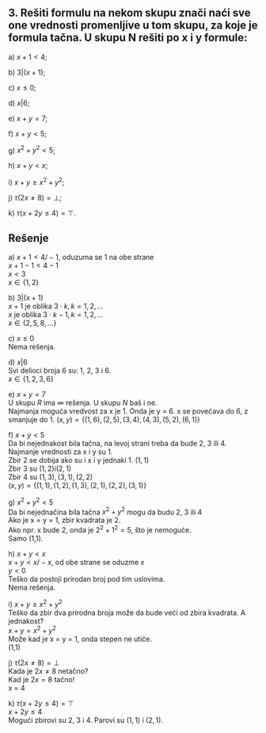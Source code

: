## 3. Rešiti formulu na nekom skupu znači naći sve one vrednosti promenljive u tom skupu, za koje je formula tačna. U skupu N rešiti po x i y formule:

a) $x + 1 < 4$; 

b) $3|(x + 1)$; 

c) $x \le 0$; 

d) $x|6$;

e) $x + y = 7$; 

f) $x + y < 5$; 

g) $x^2 + y^2 < 5$; 

h) $x + y < x$;

i) $x + y \ge x^2 + y^2$; 

j) $\tau (2x \neq 8) = \bot$; 

k) $\tau(x + 2y ≤ 4) = \top$.

## Rešenje

a) $x + 1 < 4 /-1$, oduzuma se 1 na obe strane <br>
$x + 1 - 1 < 4 - 1$<br>
$x < 3$<br>
$x \in \{1, 2\}$<br>

b) $3|(x + 1)$<br>
$x + 1$ je oblika $3 \cdot k, k = 1, 2,\dots$<br>
$x$ je oblika $3 \cdot k - 1, k = 1, 2,\dots$<br>
$x \in \{2, 5, 8,\dots\}$<br>

c) $x \le 0$<br>
Nema rešenja.

d) $x|6$<br>
Svi delioci broja 6 su: 1, 2, 3 i 6.<br>
$x \in \{1, 2, 3, 6\}$<br>

e) $x + y = 7$<br>
U skupu *R* ima $\infty$ rešenja. U skupu *N* baš i ne.<br>
Najmanja moguća vredvost za x je 1. Onda je y = 6.
x se povećava do 6, z smanjuje do 1.
$(x,y) = \{(1, 6),(2, 5),(3, 4),(4, 3),(5, 2),(6, 1)\}$

f) $x + y < 5$<br>
Da bi nejednakost bila tačna, na levoj strani treba da bude 2, 3 ili 4. Najmanje vrednosti za x i y su 1.<br>
Zbir 2 se dobija ako su i x i y jednaki 1. $(1,1)$<br>
Zbir 3 su $(1, 2) i (2, 1)$<br>
Zbir 4 su $(1,3), (3, 1), (2,2)$<br>
$(x,y) = \{(1, 1),(1, 2),(1, 3),(2, 1),(2, 2),(3, 1)\}$

g) $x^2 + y^2 < 5$<br>
Da bi nejednačina bila tačna $x^2 + y^2$ mogu da budu 2, 3 ili 4<br>
Ako je x = y = 1, zbir kvadrata je 2.<br>
Ako npr. x bude 2, onda je $2^2 + 1^2 = 5$, što je nemoguće.<br>
Samo (1,1).<br>

h) $x + y < x$<br>
$x + y < x /-x$, od obe strane se oduzme $x$<br>
$y < 0$<br>
Teško da postoji prirodan broj pod tim uslovima.<br>
Nema rešenja.

i) $x + y \ge x^2 + y^2$<br>
Teško da zbir dva prirodna broja može da bude veći od zbira kvadrata. A jednakost?<br>
$x + y = x^2 + y^2$<br>
Može kad je x = y = 1, onda stepen ne utiče.<br>
(1,1)

j) $\tau (2x \neq 8) = \bot$<br>
Kada je $2x \neq 8$ netačno?<br>
Kad je $2x = 8$ tačno!<br>
x = 4 

k) $\tau(x + 2y ≤ 4) = \top$<br>
$x + 2y ≤ 4$<br>
Mogući zbirovi su 2, 3 i 4.
Parovi su $(1,1)$ i $(2, 1)$.


